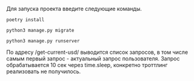 Для запуска проекта введите следующие команды.

    poetry install 

    python3 manage.py migrate

    python3 manage.py runserver

По адресу /get-current-usd/ выводится список запросов, в том числе самым первый запрос - актуальный запрос пользователя. Запрос обрабатывается 10 сек через time.sleep, конкретно троттлинг реализовать не получилось.
